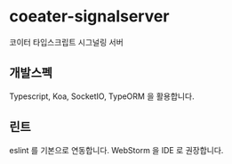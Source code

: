 # coeater-signalserver

코이터 타입스크립트 시그널링 서버

## 개발스펙
Typescript, Koa, SocketIO, TypeORM 을 활용합니다.

## 린트
eslint 를 기본으로 연동합니다.
WebStorm 을 IDE 로 권장합니다.
